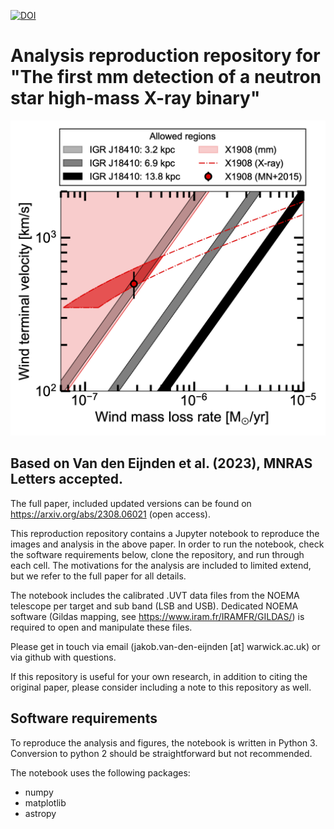 [![DOI](https://zenodo.org/badge/676971450.svg)](https://zenodo.org/doi/10.5281/zenodo.10038510)

# Analysis reproduction repository for "The first mm detection of a neutron star high-mass X-ray binary"

![Stellar wind inferences](Figure1.png?raw=true "Stellar wind inferences")

## Based on Van den Eijnden et al. (2023), MNRAS Letters accepted.
The full paper, included updated versions can be found on https://arxiv.org/abs/2308.06021 (open access).

This reproduction repository contains a Jupyter notebook to reproduce the images and analysis in the above paper. In order to run the notebook, check the software requirements below, clone the repository, and run through each cell. The motivations for the analysis are included to limited extend, but we refer to the full paper for all details.

The notebook includes the calibrated .UVT data files from the NOEMA telescope per target and sub band (LSB and USB). Dedicated NOEMA software (Gildas mapping, see https://www.iram.fr/IRAMFR/GILDAS/) is required to open and manipulate these files.

Please get in touch via email (jakob.van-den-eijnden [at] warwick.ac.uk) or via github with questions.

If this repository is useful for your own research, in addition to citing the original paper, please consider including a note to this repository as well.

## Software requirements

To reproduce the analysis and figures, the notebook is written in Python 3. Conversion to python 2 should be straightforward but not recommended.

The notebook uses the following packages:

- numpy
- matplotlib
- astropy










